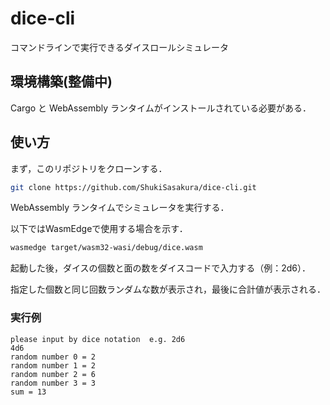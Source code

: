 # dice-cli

コマンドラインで実行できるダイスロールシミュレータ

## 環境構築(整備中)

Cargo と WebAssembly ランタイムがインストールされている必要がある．

## 使い方

まず，このリポジトリをクローンする．

```sh
git clone https://github.com/ShukiSasakura/dice-cli.git
```

WebAssembly ランタイムでシミュレータを実行する．

以下ではWasmEdgeで使用する場合を示す．

```sh
wasmedge target/wasm32-wasi/debug/dice.wasm
```

起動した後，ダイスの個数と面の数をダイスコードで入力する（例：2d6）．

指定した個数と同じ回数ランダムな数が表示され，最後に合計値が表示される．

### 実行例

```
please input by dice notation  e.g. 2d6
4d6
random number 0 = 2
random number 1 = 2
random number 2 = 6
random number 3 = 3
sum = 13
```
